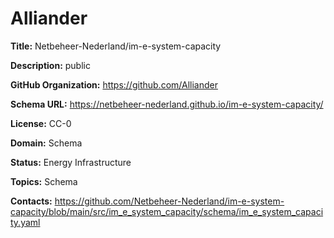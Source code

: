 [//]: # (DO NOT MANUALLY EDIT THIS FILE. IT IS GENERATED FROM A TEMPLATE.)

# Alliander

**Title:** Netbeheer-Nederland/im-e-system-capacity

**Description:** public

**GitHub Organization:** https://github.com/Alliander

**Schema URL:** https://netbeheer-nederland.github.io/im-e-system-capacity/

**License:** CC-0

**Domain:** Schema

**Status:** Energy Infrastructure

**Topics:** Schema

**Contacts:** https://github.com/Netbeheer-Nederland/im-e-system-capacity/blob/main/src/im_e_system_capacity/schema/im_e_system_capacity.yaml